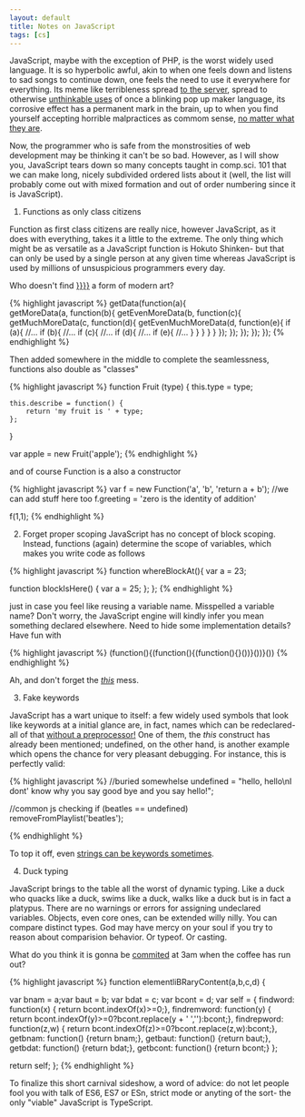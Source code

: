 ```yaml
---
layout: default
title: Notes on JavaScript
tags: [cs]
---
```


JavaScript, maybe with the exception of PHP, is the worst widely used language. It is so hyperbolic awful, akin to when one feels down and listens to sad songs to continue down, one feels the need to use it everywhere for everything. Its meme like terribleness spread [to the server](https://nodejs.org/en/), spread to otherwise [unthinkable uses](https://atom.io/) of once a blinking pop up maker language, its corrosive effect has a permanent mark in the brain, up to when you find yourself accepting horrible malpractices as commom sense, [no matter what they are](https://www.mongodb.com/).  

Now, the programmer who is safe from the monstrosities of web development may be thinking it can't be so bad. However, as I will show you, JavaScript tears down so many concepts taught in comp.sci. 101 that we can make long, nicely subdivided ordered lists about it (well, the list will probably come out with mixed formation and out of order numbering since it is JavaScript).

1. Functions as only class citizens

Function as first class citizens are really nice, however JavaScript, as it does with everything, takes it a little to the extreme. The only thing which might be as versatile as a JavaScript function is Hokuto Shinken- but that can only be used by a single person at any given time whereas JavaScript is used by millions of unsuspicious programmers every day.

Who doesn't find [}}}}](http://callbackhell.com/) a form of modern art?

{% highlight javascript %}
getData(function(a){  
    getMoreData(a, function(b){
        getEvenMoreData(b, function(c){
            getMuchMoreData(c, function(d){
                getEvenMuchMoreData(d, function(e){
                    if (a){
                        //...
                        if (b){
                            //...
                            if (c){
                                //...
                                if (d){
                                    //...
                                    if (e){
                                        //...
                                    }
                                }
                            }
                        }
                    }
                });
            });
        });
    });
});
{% endhighlight %}

Then added somewhere in the middle to complete the seamlessness, functions also double as "classes"

{% highlight javascript %}
function Fruit (type) {
    this.type = type;

    this.describe = function() {
        return 'my fruit is ' + type;
    };
}

var apple = new Fruit('apple');
{% endhighlight %}

and of course Function is a also a constructor

{% highlight javascript %}
var f = new Function('a', 'b', 'return a + b');
//we can add stuff here too
f.greeting = 'zero is the identity of addition'

f(1,1);
{% endhighlight %}

2. Forget proper scoping
JavaScript has no concept of block scoping. Instead, functions (again) determine the scope of variables, which makes you write code as follows

{% highlight javascript %}
function whereBlockAt(){
  var a = 23;

  function blockIsHere() {
    var a = 25;
  };
};
{% endhighlight %}

just in case you feel like reusing a variable name. Misspelled a variable name? Don't worry, the JavaScript engine will kindly infer you mean something declared elsewhere. Need to hide some implementation details? Have fun with

{% highlight javascript %}
(function(){(function(){(function(){}())}())}())
{% endhighlight %}

Ah, and don't forget the _[this](https://developer.mozilla.org/en/docs/Web/JavaScript/Reference/Operators/this)_ mess.

3. Fake keywords

JavaScript has a wart unique to itself: a few widely used symbols that look like keywords at a initial glance are, in fact, names which can be redeclared- all of that [without a preprocessor!](http://tigcc.ticalc.org/doc/cpp.html) One of them, the _this_ construct has already been mentioned; undefined, on the other hand, is another example which opens the chance for very pleasant debugging. For instance, this is perfectly valid:

{% highlight javascript %}
//buried somewhelse
undefined = "hello, hello\nI dont' know why you say good bye and you say hello!";

//common js checking
if (beatles == undefined)
    removeFromPlaylist('beatles');

{% endhighlight %}

To top it off, even [strings can be keywords sometimes](https://developer.mozilla.org/en/docs/Web/JavaScript/Reference/Strict_mode).

4. Duck typing

JavaScript brings to the table all the worst of dynamic typing. Like a duck who quacks like a duck, swims like a duck, walks like a duck but is in fact a platypus. There are no warnings or errors for assigning undeclared variables. Objects, even core ones, can be extended willy nilly. You can compare distinct types. God may have mercy on your soul if you try to reason about comparision behavior. Or typeof. Or casting.

What do you think it is gonna be [commited](https://gist.github.com/glauberramos/3087548) at 3am when the coffee has run out?

{% highlight javascript %}
function elementliBRaryContent(a,b,c,d) {

var bnam = a;var baut = b;
var bdat = c;
var bcont = d;
var self = { findword: function(x) { return bcont.indexOf(x)>=0;},
 findremword: function(y) { return bcont.indexOf(y)>=0?bcont.replace(y + ' ',''):bcont;},
  findrepword: function(z,w) { return bcont.indexOf(z)>=0?bcont.replace(z,w):bcont;},
getbnam: function() {return bnam;},
getbaut: function() {return baut;},
getbdat: function() {return bdat;},
getbcont: function() {return bcont;}
};

return self;
};
{% endhighlight %}

To finalize this short carnival sideshow, a word of advice: do not let people fool you with talk of ES6, ES7 or ESn, strict mode or anyting of the sort- the only "viable" JavaScript is TypeScript.
